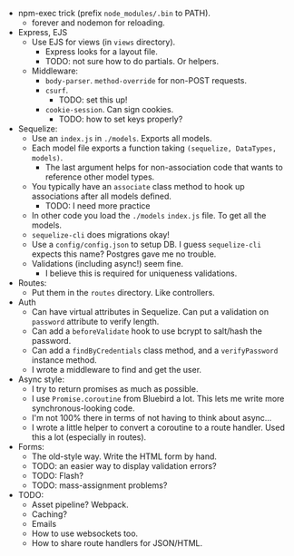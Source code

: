 * npm-exec trick (prefix `node_modules/.bin` to PATH).
    * forever and nodemon for reloading.
* Express, EJS
    * Use EJS for views (in `views` directory).
        * Express looks for a layout file.
        * TODO: not sure how to do partials. Or helpers.
    * Middleware:
        * `body-parser`. `method-override` for non-POST requests.
        * `csurf`.
            * TODO: set this up!
        * `cookie-session`. Can sign cookies.
            * TODO: how to set keys properly?
* Sequelize:
    * Use an `index.js` in `./models`. Exports all models.
    * Each model file exports a function taking `(sequelize,
      DataTypes, models)`.
        * The last argument helps for non-association code that wants
          to reference other model types.
    * You typically have an `associate` class method to hook up
      associations after all models defined.
        * TODO: I need more practice
    * In other code you load the `./models` `index.js` file. To get
      all the models.
    * `sequelize-cli` does migrations okay!
    * Use a `config/config.json` to setup DB. I guess `sequelize-cli`
      expects this name? Postgres gave me no trouble.
    * Validations (including async!) seem fine.
        * I believe this is required for uniqueness validations.
* Routes:
    * Put them in the `routes` directory. Like controllers.
* Auth
    * Can have virtual attributes in Sequelize. Can put a validation
      on `password` attribute to verify length.
    * Can add a `beforeValidate` hook to use bcrypt to salt/hash the
      password.
    * Can add a `findByCredentials` class method, and a
      `verifyPassword` instance method.
    * I wrote a middleware to find and get the user.
* Async style:
    * I try to return promises as much as possible.
    * I use `Promise.coroutine` from Bluebird a lot. This lets me
      write more synchronous-looking code.
    * I'm not 100% there in terms of not having to think about
      async...
    * I wrote a little helper to convert a coroutine to a route
      handler. Used this a lot (especially in routes).
* Forms:
    * The old-style way. Write the HTML form by hand.
    * TODO: an easier way to display validation errors?
    * TODO: Flash?
    * TODO: mass-assignment problems?
* TODO:
    * Asset pipeline? Webpack.
    * Caching?
    * Emails
    * How to use websockets too.
    * How to share route handlers for JSON/HTML.

